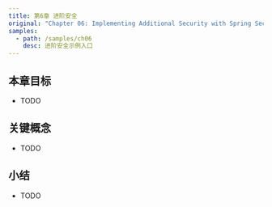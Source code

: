 ```yaml
---
title: 第6章 进阶安全
original: "Chapter 06: Implementing Additional Security with Spring Security"
samples:
  - path: /samples/ch06
    desc: 进阶安全示例入口
---
```


## 本章目标
- TODO

## 关键概念
- TODO

## 小结
- TODO
